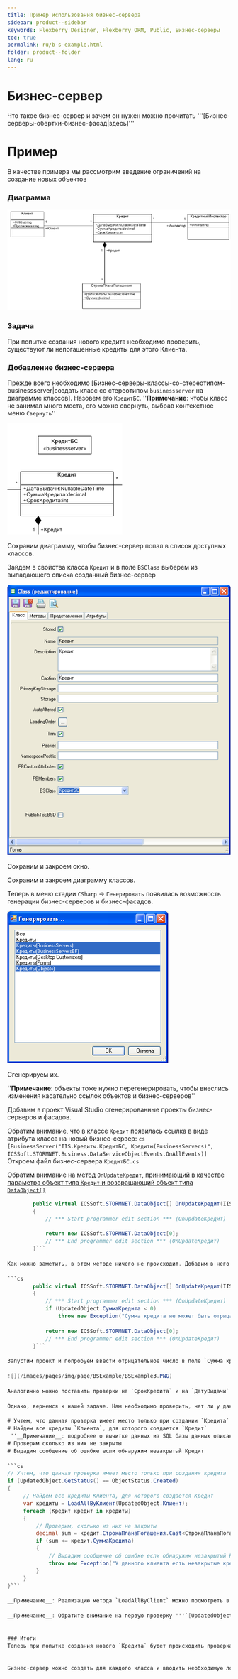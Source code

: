 ```yaml
---
title: Пример использования бизнес-сервера
sidebar: product--sidebar
keywords: Flexberry Designer, Flexberry ORM, Public, Бизнес-серверы
toc: true
permalink: ru/b-s-example.html
folder: product--folder
lang: ru
---
```


# Бизнес-сервер

Что такое бизнес-сервер и зачем он нужен можно прочитать '''[Бизнес-серверы-обертки-бизнес-фасад|здесь]'''

# Пример
В качестве примера мы рассмотрим введение ограничений на создание новых объектов

### Диаграмма

![](/images/pages/img/Filters/FilterExDiagram.PNG)

### Задача

При попытке создания нового кредита необходимо проверить, существуют ли непогашенные кредиты для этого Клиента.

### Добавление бизнес-сервера

Прежде всего необходимо [Бизнес-серверы-классы-со-стереотипом-businessserver|создать класс со стереотипом `businessserver` на диаграмме классов]. Назовем его `КредитБС`.
''__Примечание__: чтобы класс не занимал много места, его можно свернуть, выбрав контекстное меню `Свернуть`''

![](/images/pages/img/page/BSExample/BSExample.PNG)

Сохраним диаграмму, чтобы бизнес-сервер попал в список доступных классов.

Зайдем в свойства класса `Кредит` и в поле `BSClass` выберем из выпадающего списка созданный бизнес-сервер

![](/images/pages/img/page/BSExample/BSExample1.PNG)

Сохраним и закроем окно.

Сохраним и закроем диаграмму классов.

Теперь в меню стадии `CSharp` -> `Генерировать` появилась возможность генерации бизнес-серверов и бизнес-фасадов.

![](/images/pages/img/page/BSExample/BSExample2.PNG)

Сгенерируем их.

''__Примечание__: объекты тоже нужно перегенерировать, чтобы внеслись изменения касательно ссылок объектов и бизнес-серверов''

Добавим в проект Visual Studio сгенерированные проекты бизнес-серверов и фасадов.

Обратим внимание, что в классе `Кредит` появилась ссылка в виде атрибута класса на новый бизнес-сервер:
```cs [BusinessServer("IIS.Кредиты.КредитБС, Кредиты(BusinessServers)", ICSSoft.STORMNET.Business.DataServiceObjectEvents.OnAllEvents)] ```
Откроем файл бизнес-сервера `КредитБС.cs`

Обратим внимание на [метод `OnUpdateКредит`, принимающий в качестве параметра объект типа `Кредит` и возвращающий объект типа `DataObject[]`](otrabotka-polzovatelskih-operacii-v-processe-raboty-servisa-dannyh-integraciya-s-biznes-serverom.html)

```cs
        public virtual ICSSoft.STORMNET.DataObject[] OnUpdateКредит(IIS.Кредиты.Кредит UpdatedObject)
        {
            // *** Start programmer edit section *** (OnUpdateКредит)

            return new ICSSoft.STORMNET.DataObject[0];
            // *** End programmer edit section *** (OnUpdateКредит)
        }```

Как можно заметить, в этом методе ничего не происходит. Добавим в него логику по проверке вводимого значения суммы кредита: она должна быть неотрицательной.

```cs
        public virtual ICSSoft.STORMNET.DataObject[] OnUpdateКредит(IIS.Кредиты.Кредит UpdatedObject)
        {
            // *** Start programmer edit section *** (OnUpdateКредит)
            if (UpdatedObject.СуммаКредита < 0)
                throw new Exception("Сумма кредита не может быть отрицательной");

            return new ICSSoft.STORMNET.DataObject[0];
            // *** End programmer edit section *** (OnUpdateКредит)
        }```

Запустим проект и попробуем ввести отрицательное число в поле `Сумма кредита`, получим

![](/images/pages/img/page/BSExample/BSExample3.PNG)

Аналогично можно поставить проверки на `СрокКредита` и на `ДатуВыдачи`.

Однако, вернемся к нашей задаче. Нам необходимо проверить, нет ли у данного клиента незакрытых кредитов.

# Учтем, что данная проверка имеет место только при создании `Кредита`
# Найдем все кредиты `Клиента`, для которого создается `Кредит`
 ''__Примечание__: подробнее о вычитке данных из SQL базы данных описано в [другой статье](Flexberry-s-q-l-query.html)''
# Проверим сколько из них не закрыты
# Выдадим сообщение об ошибке если обнаружим незакрытый Кредит

```cs
// Учтем, что данная проверка имеет место только при создании кредита
if (UpdatedObject.GetStatus() == ObjectStatus.Created)
{
     // Найдем все кредиты Клиента, для которого создается Кредит
     var кредиты = LoadAllByКлиент(UpdatedObject.Клиент);
     foreach (Кредит кредит in кредиты)
     {
         // Проверим, сколько из них не закрыты
         decimal sum = кредит.СтрокаПланаПогашения.Cast<СтрокаПланаПогашения>().Sum(stroke => stroke.Сумма);
         if (sum <= кредит.СуммаКредита)
         {
             // Выдадим сообщение об ошибке если обнаружим незакрытый Кредит
             throw new Exception("У данного клиента есть незакрытые кредиты.");
         }
     }
}```

__Примечание__: Реализацию метода `LoadAllByClient` можно посмотреть в [этой статье](func-e-q.html).

__Примечание__: Обратите внимание на первую проверку '''`[UpdatedObject.GetStatus() == ObjectStatus.Created](object-status-and-loading-state.html)`''', она позволяет нам отсечь случаи обновления или удаления объекта. 


### Итоги
Теперь при попытке создания нового `Кредита` будет происходить проверка, описанная выше.


Бизнес-сервер можно создать для каждого класса и вводить необходимую логику, которая будет выполняться в момент сохранения изменений в объект, будь то создание, удаление или изменение состояния объекта.

